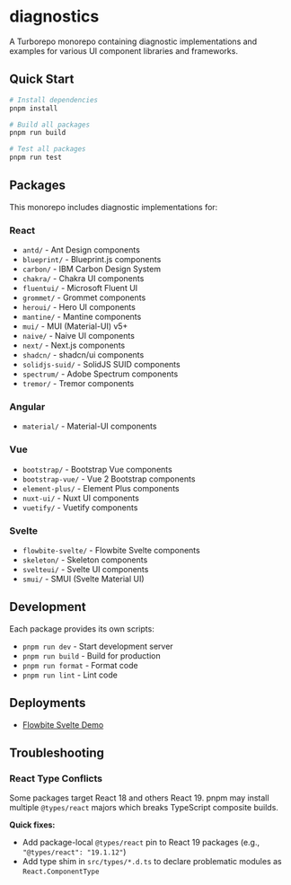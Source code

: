 # diagnostics

A Turborepo monorepo containing diagnostic implementations and examples for various UI component libraries and frameworks.

## Quick Start

```bash
# Install dependencies
pnpm install

# Build all packages
pnpm run build

# Test all packages
pnpm run test
```

## Packages

This monorepo includes diagnostic implementations for:

### React

- `antd/` - Ant Design components
- `blueprint/` - Blueprint.js components
- `carbon/` - IBM Carbon Design System
- `chakra/` - Chakra UI components
- `fluentui/` - Microsoft Fluent UI
- `grommet/` - Grommet components
- `heroui/` - Hero UI components
- `mantine/` - Mantine components
- `mui/` - MUI (Material-UI) v5+
- `naive/` - Naive UI components
- `next/` - Next.js components
- `shadcn/` - shadcn/ui components
- `solidjs-suid/` - SolidJS SUID components
- `spectrum/` - Adobe Spectrum components
- `tremor/` - Tremor components

### Angular

- `material/` - Material-UI components

### Vue

- `bootstrap/` - Bootstrap Vue components
- `bootstrap-vue/` - Vue 2 Bootstrap components
- `element-plus/` - Element Plus components
- `nuxt-ui/` - Nuxt UI components
- `vuetify/` - Vuetify components

### Svelte

- `flowbite-svelte/` - Flowbite Svelte components
- `skeleton/` - Skeleton components
- `svelteui/` - Svelte UI components
- `smui/` - SMUI (Svelte Material UI)

## Development

Each package provides its own scripts:

- `pnpm run dev` - Start development server
- `pnpm run build` - Build for production
- `pnpm run format` - Format code
- `pnpm run lint` - Lint code

## Deployments

- [Flowbite Svelte Demo](https://diagnostics-0jjo.onrender.com/)

## Troubleshooting

### React Type Conflicts

Some packages target React 18 and others React 19. pnpm may install multiple `@types/react` majors which breaks TypeScript composite builds.

**Quick fixes:**

- Add package-local `@types/react` pin to React 19 packages (e.g., `"@types/react": "19.1.12"`)
- Add type shim in `src/types/*.d.ts` to declare problematic modules as `React.ComponentType`

